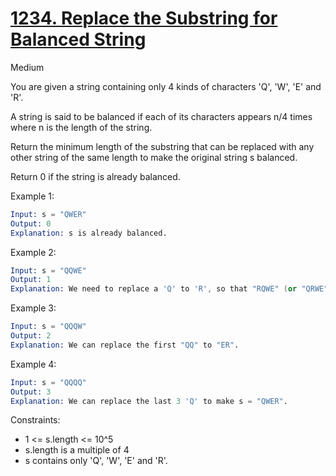# [1234. Replace the Substring for Balanced String](https://leetcode.com/problems/replace-the-substring-for-balanced-string/)

Medium

You are given a string containing only 4 kinds of characters 'Q', 'W', 'E' and 'R'.

A string is said to be balanced if each of its characters appears n/4 times where n is the length of the string.

Return the minimum length of the substring that can be replaced with any other string of the same length to make the original string s balanced.

Return 0 if the string is already balanced.

Example 1:

```s
Input: s = "QWER"
Output: 0
Explanation: s is already balanced.
```

Example 2:

```s
Input: s = "QQWE"
Output: 1
Explanation: We need to replace a 'Q' to 'R', so that "RQWE" (or "QRWE") is balanced.
```

Example 3:

```s
Input: s = "QQQW"
Output: 2
Explanation: We can replace the first "QQ" to "ER". 
```

Example 4:

```s
Input: s = "QQQQ"
Output: 3
Explanation: We can replace the last 3 'Q' to make s = "QWER".
```

Constraints:

- 1 <= s.length <= 10^5
- s.length is a multiple of 4
- s contains only 'Q', 'W', 'E' and 'R'.